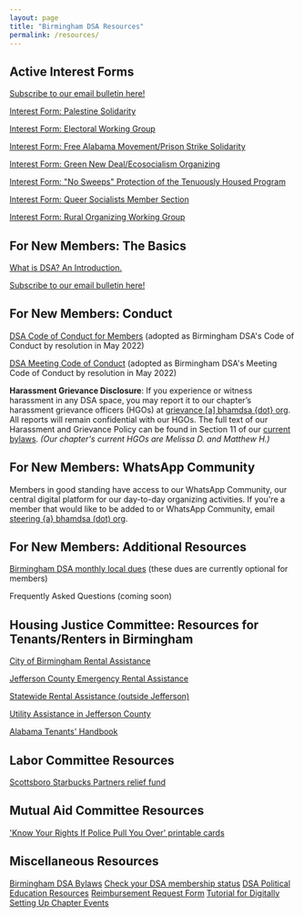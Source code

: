 ```yaml
---
layout: page
title: "Birmingham DSA Resources"
permalink: /resources/
---
```


## Active Interest Forms

[Subscribe to our email bulletin here!](https://actionnetwork.org/forms/birmingham-dsa-biweekly-bulletin-subscription-form)

[Interest Form: Palestine Solidarity](https://actionnetwork.org/forms/birmingham-palestine-solidarity-interest-form)

[Interest Form: Electoral Working Group](https://actionnetwork.org/forms/want-to-help-elect-mass-movement-building-candidates-in-alabama-or-build-working-class-power-to-fight-for-bills-in-montgomery-fill-out-this-form)

[Interest Form: Free Alabama Movement/Prison Strike Solidarity](https://actionnetwork.org/forms/want-to-help-organize-solidarity-actions-for-the-free-alabama-movement-prison-strike-fill-out-this-form)

[Interest Form: Green New Deal/Ecosocialism Organizing](https://actionnetwork.org/forms/want-to-help-organize-around-an-ecosocialist-future-and-a-green-new-deal-fill-out-this-form/)

[Interest Form: "No Sweeps" Protection of the Tenuously Housed Program](https://actionnetwork.org/forms/nosweepsinterestform)

[Interest Form: Queer Socialists Member Section](https://actionnetwork.org/forms/are-you-an-lgbtqia-socialist-in-birmingham-or-tuscaloosa-looking-to-build-power-for-queer-socialists-and-their-communities-fill-out-this-form)

[Interest Form: Rural Organizing Working Group](https://actionnetwork.org/forms/want-to-get-involved-with-building-power-for-working-class-people-in-rural-areas-of-metro-birmingham-fill-out-this-form)

## For New Members: The Basics

[What is DSA? An Introduction.](https://www.dsausa.org/organize/intro_to_dsa/)

[Subscribe to our email bulletin here!](https://actionnetwork.org/forms/birmingham-dsa-biweekly-bulletin-subscription-form)

## For New Members: Conduct

[DSA Code of Conduct for Members](https://www.dsausa.org/dsa-code-of-conduct-for-members/) (adopted as Birmingham DSA's Code of Conduct by resolution in May 2022)

[DSA Meeting Code of Conduct](https://www.dsausa.org/resources/harassment-and-grievance/dsa-meeting-code-of-conduct-4-7-2020/) (adopted as Birmingham DSA's Meeting Code of Conduct by resolution in May 2022)

<b>Harassment Grievance Disclosure</b>: If you experience or witness harassment in any DSA space, you may report it to our chapter’s harassment grievance officers (HGOs) at <a href="mailto:grievance@bhamdsa.org">grievance [a] bhamdsa {dot} org</a>. All reports will remain confidential with our HGOs. The full text of our Harassment and Grievance Policy can be found in Section 11 of our [current bylaws](https://docs.google.com/document/d/1bCHmNySr400hc7KN5xE4JOXYeaiOMRjOs1jGMIfEx40/edit?usp=sharing). <i>(Our chapter's current HGOs are Melissa D. and Matthew H.)</i>

## For New Members: WhatsApp Community

Members in good standing have access to our WhatsApp Community, our central digital platform for our day-to-day organizing activities. If you're a member that would like to be added to or WhatsApp Community, email <a href="mailto:steering@bhamdsa.org?subject=Slack Access">steering {a} bhamdsa (dot) org</a>.

## For New Members: Additional Resources

[Birmingham DSA monthly local dues](https://donorbox.org/bham-dsa-monthly-dues) (these dues are currently optional for members)

Frequently Asked Questions (coming soon)

## Housing Justice Committee: Resources for Tenants/Renters in Birmingham

[City of Birmingham Rental Assistance](https://www.birminghamal.gov/covidrent)

[Jefferson County Emergency Rental Assistance](https://www.jccal.org/Default.asp?ID=2214&pg=Emergency+Rental+Assistance+Program+%28ERAP%29)

[Statewide Rental Assistance (outside Jefferson)](https://eraalabama.com/)

[Utility Assistance in Jefferson County](https://www.caaneal.org/liheap/)

[Alabama Tenants' Handbook](https://www.alabamalegalhelp.org/files/A2447EEE-F644-D86C-0EED-38CCDA102137/attachments/D58BD7A6-D99A-93CB-F1B6-D0BF0AE6B7B3/352521AlabamaTenantsHandbook122006.pdf)

## Labor Committee Resources

[Scottsboro Starbucks Partners relief fund](https://www.gofundme.com/f/relief-fund-for-scottsboro-starbucks-partners)

## Mutual Aid Committee Resources

['Know Your Rights If Police Pull You Over' printable cards](https://drive.google.com/file/d/1KyZB6f0ckAcGf3zVB_9mLcFjYDiOLK_Q/view)

## Miscellaneous Resources

[Birmingham DSA Bylaws](https://docs.google.com/document/d/1bCHmNySr400hc7KN5xE4JOXYeaiOMRjOs1jGMIfEx40/edit?usp=sharing)
[Check your DSA membership status](https://proof.dsausa.org) 
[DSA Political Education Resources](https://education.dsausa.org/resources/)
[Reimbursement Request Form](https://forms.gle/365iJLQL7Ctb5yYr7)
[Tutorial for Digitally Setting Up Chapter Events](https://docs.google.com/document/d/1ajOgPUpSbHnrB1xi82deD2dhX0f53tlrWx6G0ScxGqM/edit?usp=sharing)